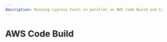 ```yaml
---
description: Running cypress tests in parallel on AWS Code Build and Currents dashboard
---
```


# AWS Code Build

